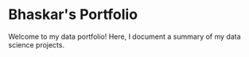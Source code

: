 # Bhaskar's Portfolio
Welcome to my data portfolio! Here, I document a summary of my data science projects.
